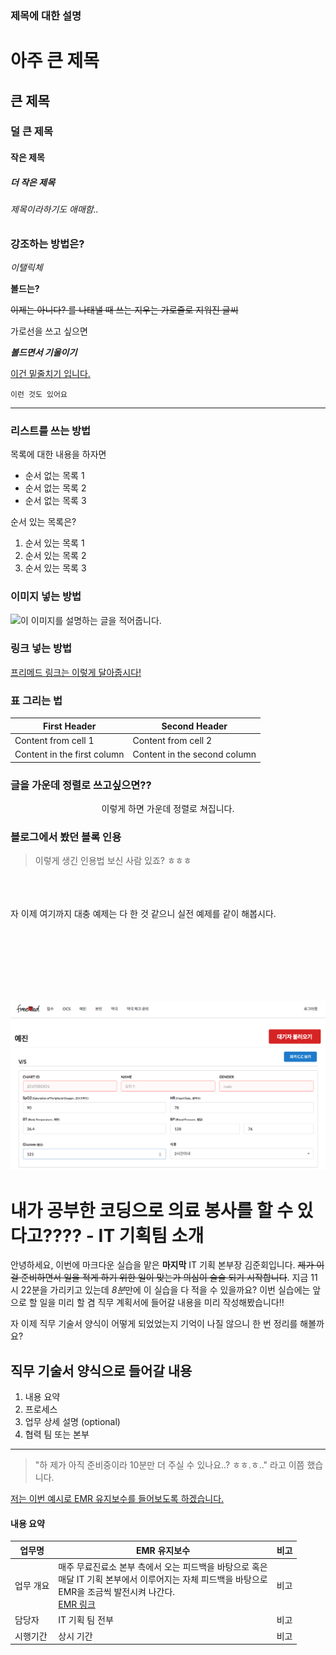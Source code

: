 ### 제목에 대한 설명

# 아주 큰 제목
## 큰 제목
### 덜 큰 제목
#### 작은 제목
##### 더 작은 제목
###### 제목이라하기도 애매함..


### 강조하는 방법은?

*이탤릭체*

**볼드는?**

~~이제는 아니다? 를 나태낼 때 쓰는 지우는 가로줄로 지워진 글씨~~

가로선을 쓰고 싶으면

***볼드면서 기울이기***

<u>이건 밑줄치기 입니다.</u>

`이런 것도 있어요`

---


### 리스트를 쓰는 방법 


목록에 대한 내용을 하자면
* 순서 없는 목록 1
* 순서 없는 목록 2
* 순서 없는 목록 3

순서 있는 목록은?
1. 순서 있는 목록 1
2. 순서 있는 목록 2
3. 순서 있는 목록 3


### 이미지 넣는 방법

![이 이미지를 설명하는 글을 적어줍니다.](sample.jpg)

### 링크 넣는 방법
[프리메드 링크는 이렇게 달아줍시다!](http://freemed.or.kr)

### 표 그리는 법

|First Header | Second Header|
|------------ | -------------|
|Content from cell 1 | Content from cell 2|
|Content in the first column | Content in the second column|


### 글을 가운데 정렬로 쓰고싶으면??

<center>이렇게 하면 가운데 정렬로 쳐집니다.</center>

### 블로그에서 봤던 블록 인용

> 이렇게 생긴 인용법 보신 사람 있죠? ㅎㅎㅎ

<br/><br/><br/>
자 이제 여기까지 대충 예제는 다 한 것 같으니 실전 예제를 같이 해봅시다.


<br/><br/><br/>
<br/><br/><br/>

![EMR 화면](emr_screen.png)

# 내가 공부한 코딩으로 의료 봉사를 할 수 있다고???? - IT 기획팀 소개

안녕하세요, 이번에 마크다운 실습을 맡은 **마지막** IT 기획 본부장 김준회입니다. ~~제가 이걸 준비하면서 일을 적게 하기 위한 일이 맞는가 의심이 슬슬 되기 시작합니다~~. 지금 11시 22분을 가리키고 있는데 *8분*만에 이 실습을 다 적을 수 있을까요? 이번 실습에는 앞으로 할 일을 미리 할 겸 직무 계획서에 들어갈 내용을 미리 작성해봤습니다!!


자 이제 직무 기술서 양식이 어떻게 되었었는지 기억이 나질 않으니 한 번 정리를 해볼까요?

## 직무 기술서 양식으로 들어갈 내용

1. 내용 요약
2. 프로세스
3. 업무 상세 설명 (optional)
4. 협력 팀 또는 본부

---


> "하 제가 아직 준비중이라 10분만 더 주실 수 있나요..? ㅎㅎ.ㅎ.." 라고 이쯤 했습니다. 

<u>저는 이번 예시로 EMR 유지보수를 들어보도록 하겠습니다.</u>

#### 내용 요약

| 업무명  | EMR 유지보수| 비고 |
|-------|-----------|-------------------|
| 업무 개요 |매주 무료진료소 본부 측에서 오는 피드백을 바탕으로 혹은 </br>매달 IT 기획 본부에서 이루어지는 자체 피드백을 바탕으로 </br>EMR을 조금씩 발전시켜 나간다.</br> [EMR 링크](http://emr.freemedicals.org)|비고
| 담당자 | IT 기획 팀 전부| 비고
| 시행기간 | 상시 기간 | 비고

